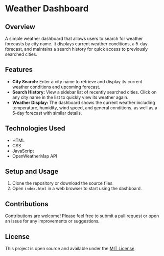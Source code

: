# Weather Dashboard

## Overview
A simple weather dashboard that allows users to search for weather forecasts by city name. It displays current weather conditions, a 5-day forecast, and maintains a search history for quick access to previously searched cities.

## Features
- **City Search:** Enter a city name to retrieve and display its current weather conditions and upcoming forecast.
- **Search History:** View a sidebar list of recently searched cities. Click on any city name in the list to quickly view its weather again.
- **Weather Display:** The dashboard shows the current weather including temperature, humidity, wind speed, and general conditions, as well as a 5-day forecast with similar details.

## Technologies Used
- HTML
- CSS
- JavaScript
- OpenWeatherMap API

## Setup and Usage
1. Clone the repository or download the source files.
2. Open `index.html` in a web browser to start using the dashboard.

## Contributions
Contributions are welcome! Please feel free to submit a pull request or open an issue for any improvements or suggestions.

## License
This project is open source and available under the [MIT License](LICENSE).
